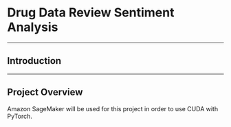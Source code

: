 # Drug Data Review Sentiment Analysis

---

## Introduction


---

## Project Overview

Amazon SageMaker will be used for this project in order to use CUDA with PyTorch.
